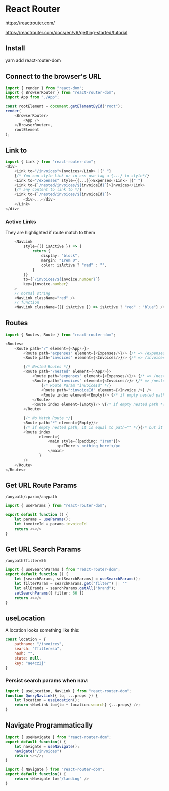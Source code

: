 

# React Router
https://reactrouter.com/

https://reactrouter.com/docs/en/v6/getting-started/tutorial

## Install
yarn add react-router-dom

## Connect to the browser's URL
```typescript jsx
import { render } from "react-dom";
import { BrowserRouter } from "react-router-dom";
import App from "./App";

const rootElement = document.getElementById("root");
render(
    <BrowserRouter>
        <App />
    </BrowserRouter>,
    rootElement
);
```

## Link to
```typescript jsx
import { Link } from "react-router-dom";
<div>
    <Link to="/invoices">Invoices</Link> |{" "}
    {/* You can style Link or in css use tag a {...} to style*/}
    <Link to="/expenses" style={{...}}>Expenses</Link> |{" "}
    <Link to={`/nested/invoices/${invoiceId}`}>Invoices</Link>
    {/* any content to link to */}
    <Link to={`/nested/invoices/${invoiceId}`}>
        <div>...</div>
    </Link>
</div>
```

### Active Links
They are highlighted if route match to them
```typescript jsx
    <NavLink
        style={({ isActive }) => {
            return {
                display: "block",
                margin: "1rem 0",
                color: isActive ? "red" : "",
            }
        }}
        to={`/invoices/${invoice.number}`}
        key={invoice.number}
    >
    // normal string
    <NavLink className="red" />
    // function
    <NavLink className={({ isActive }) => isActive ? "red" : "blue"} />
```

## Routes

```typescript jsx
import { Routes, Route } from "react-router-dom";

<Routes>
    <Route path="/" element={<App/>}>
        <Route path="expenses" element={<Expenses/>}/> {/* => /expenses */}
        <Route path="invoices" element={<Invoices/>}/> {/* => /invoices */}

        {/* Nested Routes */}
        <Route path="/nested" element={<App/>}>
            <Route path="expenses" element={<Expenses/>}/> {/* => /nested/expenses */}
            <Route path="invoices" element={<Invoices/>}> {/* => /nested/invoices */}
                {/* Route Param "invoiceId" */}
                <Route path=":invoiceId" element={<Invoice />} />
                <Route index element={Empty}/> {/* if empty nested path */}
            </Route>
            <Route index element={Empty}/> v{/* if empty nested path */}
        </Route>

        {/* No Match Route */}
        <Route path="*" element={Empty}/>
        {/* if empty nested path, it is equal to path="" */}{/* but it is not exactly */}
        <Route index
               element={
                   <main style={{padding: "1rem"}}>
                       <p>There's nothing here!</p>
                   </main>
               }
        />
    </Route>
</Routes>
```

## Get URL Route Params
```/anypath/:param/anypath```
```typescript jsx
import { useParams } from "react-router-dom";

export default function () {
    let params = useParams();
    let invoiceId = params.invoiceId
    return <></>
}
```

## Get URL Search Params
```/anypath?filter=56```
```typescript jsx
import { useSearchParams } from "react-router-dom";
export default function () {
    let [searchParams, setSearchParams] = useSearchParams();
    let filterParam = searchParams.get("filter") || ""
    let allBrands = searchParams.getAll("brand");
    setSearchParams({ filter: 66 })
    return <></>
}
```

## useLocation
A location looks something like this:
```js
const location = {
    pathname: "/invoices",
    search: "?filter=sa",
    hash: "",
    state: null,
    key: "ae4cz2j"
}
```
### Persist search params when nav:
```typescript jsx
import { useLocation, NavLink } from "react-router-dom";
function QueryNavLink({ to, ...props }) {
    let location = useLocation();
    return <NavLink to={to + location.search} {...props} />;
}
```

## Navigate Programmatically
```typescript jsx
import { useNavigate } from "react-router-dom";
export default function() {
    let navigate = useNavigate();
    navigate("/invoices")
    return <></>;
}
```
```typescript jsx
import { Navigate } from "react-router-dom";
export default function() {
    return <Navigate to='/landing' />
}
```
